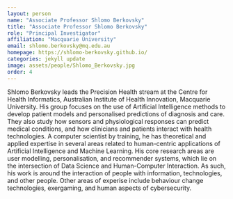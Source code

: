 ```yaml
---
layout: person
name: "Associate Professor Shlomo Berkovsky"
title: "Associate Professor Shlomo Berkovsky"
role: "Principal Investigator"
affiliation: "Macquarie University"
email: shlomo.berkovsky@mq.edu.au
homepage: https://shlomo-berkovsky.github.io/
categories: jekyll update
image: assets/people/Shlomo_Berkovsky.jpg
order: 4
---
```

Shlomo Berkovsky leads the Precision Health stream at the Centre for Health Informatics, Australian Institute of Health Innovation, Macquarie University. His group focuses on the use of Artificial Intelligence methods to develop patient models and personalised predictions of diagnosis and care. They also study how sensors and physiological responses can predict medical conditions, and how clinicians and patients interact with health technologies.
A computer scientist by training, he has theoretical and applied expertise in several areas related to human-centric applications of Artificial Intelligence and Machine Learning. His core research areas are user modelling, personalisation, and recommender systems, which lie on the intersection of Data Science and Human-Computer Interaction. As such, his work is around the interaction of people with information, technologies, and other people. Other areas of experise include behaviour change technologies, exergaming, and human aspects of cybersecurity.
